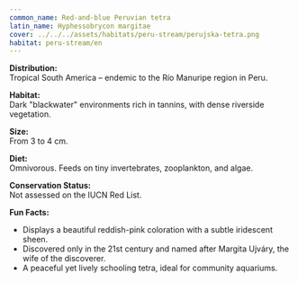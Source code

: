 ```yaml
---
common_name: Red-and-blue Peruvian tetra
latin_name: Hyphessobrycon margitae
cover: ../../../assets/habitats/peru-stream/perujska-tetra.png
habitat: peru-stream/en
---
```

**Distribution:**  
Tropical South America – endemic to the Río Manuripe region in Peru.

**Habitat:**  
Dark "blackwater" environments rich in tannins, with dense riverside vegetation.

**Size:**  
From 3 to 4 cm.

**Diet:**  
Omnivorous. Feeds on tiny invertebrates, zooplankton, and algae.

**Conservation Status:**  
Not assessed on the IUCN Red List.

**Fun Facts:**
- Displays a beautiful reddish-pink coloration with a subtle iridescent sheen.
- Discovered only in the 21st century and named after Margita Ujváry, the wife of the discoverer.
- A peaceful yet lively schooling tetra, ideal for community aquariums.
